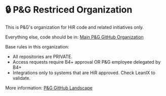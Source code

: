 # :lock: P&G Restriced Organization

This is P&G's organization for HiR code and related initiatives only.

Everything else, code should be in: [Main P&G GitHub Organization](github.com/procter-gamble)

Base rules in this organization:
- All repositories are PRIVATE.
- Access requests require B4+ approval OR P&G employee delegated by B4+
- Integrations only to systems that are HiR approved. Check LeanIX to validate.

More information: [P&G GitHub Landscape](https://developerportal.pg.com/docs/default/component/github-documentation/quickstart/02-access/#pg-github-landscape)
